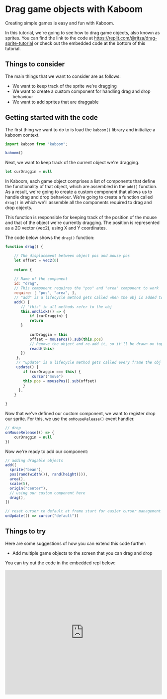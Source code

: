 # Drag game objects with Kaboom 

Creating simple games is easy and fun with Kaboom.

In this tutorial, we're going to see how to drag game objects, also known as sprites. You can find the link to the code at https://replit.com/@ritza/drag-sprite-tutorial or check out the embedded code at the bottom of this tutorial.

## Things to consider

The main things that we want to consider are as follows:

- We want to keep track of the sprite we're dragging
- We want to create a custom component for handling drag and drop behaviour
- We want to add sprites that are draggable

## Getting started with the code

The first thing we want to do to is load the `kaboom()` library and initialize a kaboom context.

```js
import kaboom from "kaboom";

kaboom()
```

Next, we want to keep track of the current object we're dragging. 

```js
let curDraggin = null
```

In Kaboom, each game object comprises a list of components that define the functionality of that object, which are assembled in the `add()` function. As a result, we're going to create a custom component that allows us to handle drag and drop behaviour. We're going to create a function called `drag()` in which we'll assemble all the components required to drag and drop objects. 

This function is responsible for keeping track of the position of the mouse and that of the object we're currently dragging. The position is represented as a 2D vector (vec2), using X and Y coordinates.

The code below shows the `drag()` function:

```js
function drag() {

    // The displacement between object pos and mouse pos
    let offset = vec2(0)
    
    return {
    
    // Name of the component
    id: "drag",
    // This component requires the "pos" and "area" component to work
    require: [ "pos", "area", ],
    // "add" is a lifecycle method gets called when the obj is added to scene
    add() {
       // "this" in all methods refer to the obj
       this.onClick(() => {
           if (curDraggin) {
	       return
	   }
	
           curDraggin = this
           offset = mousePos().sub(this.pos)
           // Remove the object and re-add it, so it'll be drawn on top
           readd(this)
       })
     },
     // "update" is a lifecycle method gets called every frame the obj is in scene
     update() {
	    if (curDraggin === this) {
	        cursor("move")
		this.pos = mousePos().sub(offset)
	    }
      },
    }

}
```

Now that we've defined our custom component, we want to register drop our sprite. For this, we use the `onMouseRelease()` event handler.

```js
// drop
onMouseRelease(() => {
    curDraggin = null
})
```

Now we're ready to add our component:

```js
// adding dragable objects
add([
  sprite("bean"),
  pos(rand(width()), rand(height())),
  area(),
  scale(5),
  origin("center"),
  // using our custom component here
  drag(),
])

// reset cursor to default at frame start for easier cursor management
onUpdate(() => cursor("default"))
```

## Things to try

Here are some suggestions of how you can extend this code further:

- Add multiple game objects to the screen that you can drag and drop

You can try out the code in the embedded repl below:

<iframe height="400px" width="100%" src="https://replit.com/@ritza/drag-sprite-tutorial?embed=true" scrolling="no" frameborder="no" allowtransparency="true" allowfullscreen="true" sandbox="allow-forms allow-pointer-lock allow-popups allow-same-origin allow-scripts allow-modals"></iframe>
